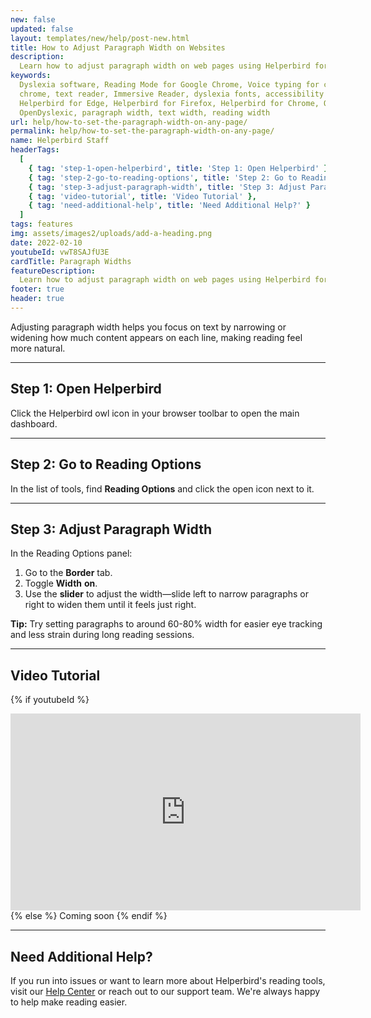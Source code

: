 ```yaml
---
new: false
updated: false
layout: templates/new/help/post-new.html
title: How to Adjust Paragraph Width on Websites
description:
  Learn how to adjust paragraph width on web pages using Helperbird for a more comfortable reading experience.
keywords:
  Dyslexia software, Reading Mode for Google Chrome, Voice typing for chrome, Text to speech for
  chrome, text reader, Immersive Reader, dyslexia fonts, accessibility software, dyslexia software,
  Helperbird for Edge, Helperbird for Firefox, Helperbird for Chrome, Opendyslexic for Chrome,
  OpenDyslexic, paragraph width, text width, reading width
url: help/how-to-set-the-paragraph-width-on-any-page/
permalink: help/how-to-set-the-paragraph-width-on-any-page/
name: Helperbird Staff
headerTags:
  [
    { tag: 'step-1-open-helperbird', title: 'Step 1: Open Helperbird' },
    { tag: 'step-2-go-to-reading-options', title: 'Step 2: Go to Reading Options' },
    { tag: 'step-3-adjust-paragraph-width', title: 'Step 3: Adjust Paragraph Width' },
    { tag: 'video-tutorial', title: 'Video Tutorial' },
    { tag: 'need-additional-help', title: 'Need Additional Help?' }
  ]
tags: features
img: assets/images2/uploads/add-a-heading.png
date: 2022-02-10
youtubeId: vwT8SAJfU3E
cardTitle: Paragraph Widths
featureDescription:
  Learn how to adjust paragraph width on web pages using Helperbird for a more comfortable reading experience.
footer: true
header: true
---
```


Adjusting paragraph width helps you focus on text by narrowing or widening how much content appears on each line, making reading feel more natural.

---

## Step 1: Open Helperbird

Click the Helperbird owl icon in your browser toolbar to open the main dashboard.


---

## Step 2: Go to Reading Options

In the list of tools, find **Reading Options** and click the open icon next to it.


---

## Step 3: Adjust Paragraph Width

In the Reading Options panel:
1. Go to the **Border** tab.
2. Toggle **Width** **on**.
3. Use the **slider** to adjust the width—slide left to narrow paragraphs or right to widen them until it feels just right.



**Tip:** Try setting paragraphs to around 60-80% width for easier eye tracking and less strain during long reading sessions.

---

## Video Tutorial

{% if youtubeId %}
<iframe width="560" height="315" class="aspect-square rounded-2xl mb-8 mt-8" src="https://www.youtube-nocookie.com/embed/{{ youtubeId }}?si=6BtkhydcpJ8UFQ_l" title="YouTube video player" frameborder="0" allow="accelerometer; autoplay; clipboard-write; encrypted-media; gyroscope; picture-in-picture; web-share" allowfullscreen></iframe>
{% else %}
Coming soon
{% endif %}

---

## Need Additional Help?

If you run into issues or want to learn more about Helperbird's reading tools, visit our [Help Center](https://www.helperbird.com/help) or reach out to our support team. We're always happy to help make reading easier.